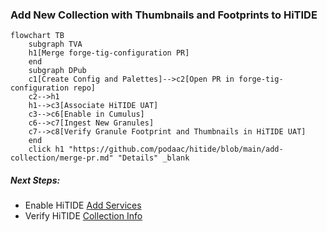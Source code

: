 ### Add New Collection with Thumbnails and Footprints to HiTIDE

```mermaid
flowchart TB
    subgraph TVA
    h1[Merge forge-tig-configuration PR]
    end
    subgraph DPub
    c1[Create Config and Palettes]-->c2[Open PR in forge-tig-configuration repo]
    c2-->h1
    h1-->c3[Associate HiTIDE UAT]
    c3-->c6[Enable in Cumulus]
    c6-->c7[Ingest New Granules]
    c7-->c8[Verify Granule Footprint and Thumbnails in HiTIDE UAT]
    end
    click h1 "https://github.com/podaac/hitide/blob/main/add-collection/merge-pr.md" "Details" _blank
```

##### Next Steps:

* Enable HiTIDE [Add Services](enable-services.md)
* Verify HiTIDE [Collection Info](enable-services.md)

